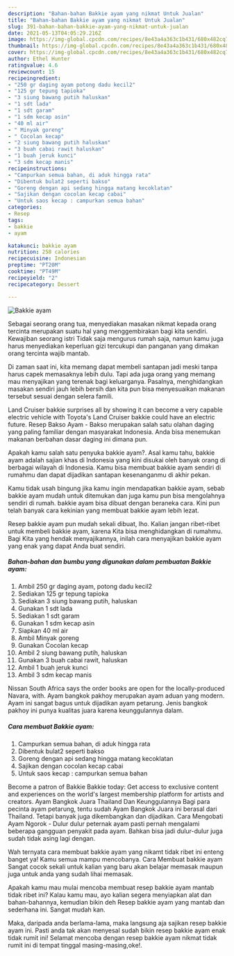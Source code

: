 ```yaml
---
description: "Bahan-bahan Bakkie ayam yang nikmat Untuk Jualan"
title: "Bahan-bahan Bakkie ayam yang nikmat Untuk Jualan"
slug: 391-bahan-bahan-bakkie-ayam-yang-nikmat-untuk-jualan
date: 2021-05-13T04:05:29.216Z
image: https://img-global.cpcdn.com/recipes/8e43a4a363c1b431/680x482cq70/bakkie-ayam-foto-resep-utama.jpg
thumbnail: https://img-global.cpcdn.com/recipes/8e43a4a363c1b431/680x482cq70/bakkie-ayam-foto-resep-utama.jpg
cover: https://img-global.cpcdn.com/recipes/8e43a4a363c1b431/680x482cq70/bakkie-ayam-foto-resep-utama.jpg
author: Ethel Hunter
ratingvalue: 4.6
reviewcount: 15
recipeingredient:
- "250 gr daging ayam potong dadu kecil2"
- "125 gr tepung tapioka"
- "3 siung bawang putih haluskan"
- "1 sdt lada"
- "1 sdt garam"
- "1 sdm kecap asin"
- "40 ml air"
- " Minyak goreng"
- " Cocolan kecap"
- "2 siung bawang putih haluskan"
- "3 buah cabai rawit haluskan"
- "1 buah jeruk kunci"
- "3 sdm kecap manis"
recipeinstructions:
- "Campurkan semua bahan, di aduk hingga rata"
- "Dibentuk bulat2 seperti bakso"
- "Goreng dengan api sedang hingga matang kecoklatan"
- "Sajikan dengan cocolan kecap cabai"
- "Untuk saos kecap : campurkan semua bahan"
categories:
- Resep
tags:
- bakkie
- ayam

katakunci: bakkie ayam 
nutrition: 258 calories
recipecuisine: Indonesian
preptime: "PT20M"
cooktime: "PT49M"
recipeyield: "2"
recipecategory: Dessert

---
```



![Bakkie ayam](https://img-global.cpcdn.com/recipes/8e43a4a363c1b431/680x482cq70/bakkie-ayam-foto-resep-utama.jpg)

Sebagai seorang orang tua, menyediakan masakan nikmat kepada orang tercinta merupakan suatu hal yang menggembirakan bagi kita sendiri. Kewajiban seorang istri Tidak saja mengurus rumah saja, namun kamu juga harus menyediakan keperluan gizi tercukupi dan panganan yang dimakan orang tercinta wajib mantab.

Di zaman  saat ini, kita memang dapat membeli santapan jadi meski tanpa harus capek memasaknya lebih dulu. Tapi ada juga orang yang memang mau menyajikan yang terenak bagi keluarganya. Pasalnya, menghidangkan masakan sendiri jauh lebih bersih dan kita pun bisa menyesuaikan makanan tersebut sesuai dengan selera famili. 

Land Cruiser bakkie surprises all by showing it can become a very capable electric vehicle with Toyota&#39;s Land Cruiser bakkie could have an electric future. Resep Bakso Ayam - Bakso merupakan salah satu olahan daging yang paling familiar dengan masyarakat Indonesia. Anda bisa menemukan makanan berbahan dasar daging ini dimana pun.

Apakah kamu salah satu penyuka bakkie ayam?. Asal kamu tahu, bakkie ayam adalah sajian khas di Indonesia yang kini disukai oleh banyak orang di berbagai wilayah di Indonesia. Kamu bisa membuat bakkie ayam sendiri di rumahmu dan dapat dijadikan santapan kesenanganmu di akhir pekan.

Kamu tidak usah bingung jika kamu ingin mendapatkan bakkie ayam, sebab bakkie ayam mudah untuk ditemukan dan juga kamu pun bisa mengolahnya sendiri di rumah. bakkie ayam bisa dibuat dengan beraneka cara. Kini pun telah banyak cara kekinian yang membuat bakkie ayam lebih lezat.

Resep bakkie ayam pun mudah sekali dibuat, lho. Kalian jangan ribet-ribet untuk membeli bakkie ayam, karena Kita bisa menghidangkan di rumahmu. Bagi Kita yang hendak menyajikannya, inilah cara menyajikan bakkie ayam yang enak yang dapat Anda buat sendiri.

<!--inarticleads1-->

##### Bahan-bahan dan bumbu yang digunakan dalam pembuatan Bakkie ayam:

1. Ambil 250 gr daging ayam, potong dadu kecil2
1. Sediakan 125 gr tepung tapioka
1. Sediakan 3 siung bawang putih, haluskan
1. Gunakan 1 sdt lada
1. Sediakan 1 sdt garam
1. Gunakan 1 sdm kecap asin
1. Siapkan 40 ml air
1. Ambil  Minyak goreng
1. Gunakan  Cocolan kecap
1. Ambil 2 siung bawang putih, haluskan
1. Gunakan 3 buah cabai rawit, haluskan
1. Ambil 1 buah jeruk kunci
1. Ambil 3 sdm kecap manis


Nissan South Africa says the order books are open for the locally-produced Navara, with. Ayam bangkok pakhoy merupakan ayam aduan yang modern. Ayam ini sangat bagus untuk dijadikan ayam petarung. Jenis bangkok pakhoy ini punya kualitas juara karena keunggulannya dalam. 

<!--inarticleads2-->

##### Cara membuat Bakkie ayam:

1. Campurkan semua bahan, di aduk hingga rata
1. Dibentuk bulat2 seperti bakso
1. Goreng dengan api sedang hingga matang kecoklatan
1. Sajikan dengan cocolan kecap cabai
1. Untuk saos kecap : campurkan semua bahan


Become a patron of Bakkie Bakkie today: Get access to exclusive content and experiences on the world&#39;s largest membership platform for artists and creators. Ayam Bangkok Juara Thailand Dan Keunggulannya Bagi para pecinta ayam petarung, tentu sudah Ayam Bangkok Juara ini berasal dari Thailand. Tetapi banyak juga dikembangkan dan dijadikan. Cara Mengobati Ayam Ngorok - Dulur dulur peternak ayam pasti pernah mengalami beberapa gangguan penyakit pada ayam. Bahkan bisa jadi dulur-dulur juga sudah tidak asing lagi dengan. 

Wah ternyata cara membuat bakkie ayam yang nikamt tidak ribet ini enteng banget ya! Kamu semua mampu mencobanya. Cara Membuat bakkie ayam Sangat cocok sekali untuk kalian yang baru akan belajar memasak maupun juga untuk anda yang sudah lihai memasak.

Apakah kamu mau mulai mencoba membuat resep bakkie ayam mantab tidak ribet ini? Kalau kamu mau, ayo kalian segera menyiapkan alat dan bahan-bahannya, kemudian bikin deh Resep bakkie ayam yang mantab dan sederhana ini. Sangat mudah kan. 

Maka, daripada anda berlama-lama, maka langsung aja sajikan resep bakkie ayam ini. Pasti anda tak akan menyesal sudah bikin resep bakkie ayam enak tidak rumit ini! Selamat mencoba dengan resep bakkie ayam nikmat tidak rumit ini di tempat tinggal masing-masing,oke!.

